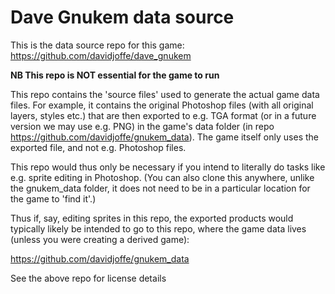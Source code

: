 # Dave Gnukem data source

This is the data source repo for this game: https://github.com/davidjoffe/dave_gnukem

**NB This repo is NOT essential for the game to run**

This repo contains the 'source files' used to generate the actual game data files. For example, it contains the original Photoshop files (with all original layers, styles etc.) that are then exported to e.g. TGA format (or in a future version we may use e.g. PNG) in the game's data folder (in repo https://github.com/davidjoffe/gnukem_data). The game itself only uses the exported file, and not e.g. Photoshop files.

This repo would thus only be necessary if you intend to literally do tasks like e.g. sprite editing in Photoshop. (You can also clone this anywhere, unlike the gnukem_data folder, it does not need to be in a particular location for the game to 'find it'.)

Thus if, say, editing sprites in this repo, the exported products would typically likely be intended to go to this repo, where the game data lives (unless you were creating a derived game):

https://github.com/davidjoffe/gnukem_data

See the above repo for license details
